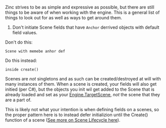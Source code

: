 Zinc strives to be as simple and expressive as possible, but there are still things to be aware of when working with the engine. This is a general list of things to look out for as well as ways to get around them.

1) Don't initiate Scene fields that have `Anchor` derrived objects with default field values.

Don't do this:
```
Scene with memebe anhor def
```

Do this instead:
```
inside create()
```

Scenes are _not_ singletons and as such can be created/destroyed at will with many instances of them. When a scene is created, your fields will also get initied (per C#), but the objects you init wil get added to the Scene that is already loaded and set as your [Engine.TargetScene](../concepts/target-scene), _not_ the scene that they are a part of.

This is likely not what your intention is when defining fields on a scenes, so the proper pattern here is to instead defer initializion until the Create() function of a scene ([See more on Scene Lifecycle here](../concepts/scene-lifecycle)).

